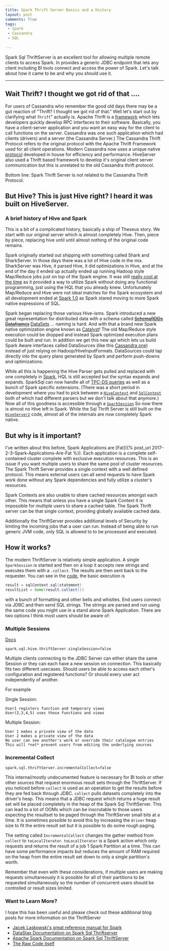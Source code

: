 ```yaml
---
title: Spark Thrift Server Basics and a History
layout: post
comments: True
tags:
 - Spark
 - Cassandra
 - SQL
 
---
```


Spark Sql ThriftServer is an excellent tool for allowing multiple remote clients to access
Spark. In provides a generic JDBC endpoint that lets any client including BI tools connect and
access the power of Spark. Let's talk about how it came to be and why you should use it.

---

## Wait Thrift? I thought we got rid of that ....

For users of Cassandra who remember the good old days there may be a gut reaction of "Thrift? 
I thought we got rid of that." Well let's start out by clarifying what `Thrift`"
actually is. Apache Thrift is a [framework](https://thrift.apache.org/) which lets developers quickly 
develop RPC interfaces to their software. Basically, you have a client-server application and you 
want an easy way for the client to call functions on the server. Cassandra was one such application
which had clients (drivers) and a server (the Cassandra Server.) The Cassandra Thrift Protocol 
refers to the original protocol with the Apache Thrift Framework used for all client operations. Modern
Cassandra now uses a unique native [protocol](https://www.datastax.com/dev/blog/binary-protocol) 
developed in house for efficiency and performance. HiveServer also used a Thrift based framework
to develop it's original client server communication but this is unrelated to the old Cassandra 
 thrift protocol.

Bottom line: Spark Thrift Server is not related to the Cassandra Thrift Protocol.


## But Hive? This is just Hive right? I heard it was built on HiveServer.

### A brief history of Hive and Spark

This is a bit of a complicated history, basically a ship of Theseus story. We start with our original
server which is almost completely Hive. Then, piece by piece, replacing hive until until almost 
nothing of the original code remains. 

Spark originally started out shipping with something called Shark and SharkServer. In those days there was 
a lot of Hive code in the mix. SharkServer was Hive, it parsed Hive, it did optimizations in Hive, 
and at the end of the day it ended up actually ended up running Hadoop style Map/Reduce jobs 
just on top of the Spark engine. It was still [really cool at the time](https://github.com/amplab/shark/wiki/Shark-User-Guide) 
as it provided a way to utilize Spark without doing any functional programming, just using the HQL
that you already knew. Unfortunately Map/Reduce and Hive were not ideal matches for the Spark 
ecosystem and all development ended at [Spark 1.0](https://databricks.com/blog/2014/07/01/shark-spark-sql-hive-on-spark-and-the-future-of-sql-on-spark.html)
 as Spark stared moving to more Spark native expressions of SQL. 

Spark began replacing those various Hive-isms. Spark introduced a new great representation for 
distributed data with a schema called 
[~~SchemaRDDs~~](https://github.com/apache/spark/blob/branch-1.0/sql/core/src/main/scala/org/apache/spark/sql/SchemaRDD.scala) 
[~~Dataframes~~](https://github.com/apache/spark/blob/branch-1.3/sql/core/src/main/scala/org/apache/spark/sql/DataFrame.scala) 
[DataSets](https://github.com/apache/spark/blob/branch-2.0/sql/core/src/main/scala/org/apache/spark/sql/Dataset.scala) ... naming is hard. 
And with that a brand new Spark native optimization engine known as [Catalyst](https://databricks.com/blog/2015/04/13/deep-dive-into-spark-sqls-catalyst-optimizer.html)! 
The old Map/Reduce style execution could be dropped and instead Spark optimized execution plans
could be built and run. In addition we get this new api which lets us build Spark Aware interfaces 
called DataSources (like this [Cassandra one](https://github.com/datastax/spark-cassandra-connector/blob/master/spark-cassandra-connector/src/main/scala/org/apache/spark/sql/cassandra/CassandraSourceRelation.scala)) instead of 
just relying on Hadoop/HiveInputFormats. DataSources could tap directly into the query plans generated
by Spark and perform push-downs and optimizations.

While all this is happening the Hive Parser gets pulled and replaced with one completely in [Spark](https://github.com/apache/spark/tree/v2.1.1/sql/catalyst/src/main/scala/org/apache/spark/sql/catalyst/parser),
HQL is still accepted but the syntax expands and expands. SparkSql can now handle all of [TPC-DS queries](http://spark.apache.org/releases/spark-release-2-0-0.html)
as well as a bunch of Spark specific extensions. (There was a short period in development where you
had to pick between a 
[`HiveContext`](https://github.com/apache/spark/blob/v1.6.3/sql/hive/src/main/scala/org/apache/spark/sql/hive/HiveContext.scala) 
and [`SqlContext`](https://github.com/apache/spark/blob/v1.6.3/sql/core/src/main/scala/org/apache/spark/sql/SQLContext.scala) both of which had different parsers but we don't talk about that anymore.) 
Now all of this goodness is accessible through a [`SparkSession`](https://github.com/apache/spark/blob/v2.1.1/sql/core/src/main/scala/org/apache/spark/sql/SparkSession.scala)
So now there is almost no Hive left in Spark. While the Sql Thrift Server is still built on
the [`HiveServer2`](https://github.com/apache/spark/blob/v2.1.1/sql/hive-thriftserver/src/main/scala/org/apache/spark/sql/hive/thriftserver/HiveThriftServer2.scala) code, 
almost all of the internals are now completely Spark native.

## But why is it important?

I've written about this before, Spark Applications are 
[Fat]({% post_url 2017-2-3-Spark-Applications-Are-Fat %}). Each application is a complete 
self-contained cluster complete with exclusive execution resources. This is an issue if you want
multiple users to share the same pool of cluster resources. The Spark Thrift Server provides a 
single context with a well defined protocol. This means external users can all send requests
to have Spark work done without any Spark dependencies and fully utilize a cluster's resources. 

Spark Contexts are also unable to share cached resources amongst each other. This means that unless
you have a single Spark Context it is impossible for multiple users to share a cached table. The
Spark Thrift server can be that single context, providing globally available cached data.

Additionally the ThriftServer provides additional levels of Security by limiting the incoming jobs 
that a user can run. Instead of being able to run generic JVM code, only SQL is allowed to to be 
processed and executed.

## How it works?

The modern ThriftServer is relatively simple application. A single `SparkSession` is started and 
then on a loop it accepts new strings and executes them with a `.collect`. The results are then 
sent back to the requester. You can see in the [code](https://github.com/apache/spark/blob/v2.1.1/sql/hive-thriftserver/src/main/scala/org/apache/spark/sql/hive/thriftserver/SparkExecuteStatementOperation.scala#L231-L246), 
the basic execution is

```scala
result = sqlContext.sql(statement)
resultList = Some(result.collect())
```

with a bunch of formatting and other bells and whistles. End users connect via JDBC and then send
SQL strings. The strings are parsed and run using the same code you might use in a stand alone
Spark Application. There are two options I think most users should be aware of:


### Multiple Sessions

[Docs](http://spark.apache.org/docs/latest/sql-programming-guide.html#upgrading-from-spark-sql-15-to-16)

```spark.sql.hive.thriftServer.singleSession=false```

Multiple clients connecting to the JDBC Server can either share the same Session or they can each
have a new session on connection. This basically fits two different usecases. Should users be able
to access each other's configuration and registered functions? Or should every user act independently
of another.

For example

Single Session: 
```
User1 registers function and temporary views
User(2,3,4,5) uses those functions and views
```

Multiple Session:
```
User 1 makes a private view of the data
User 2 makes a private view of the data
No user can see another's work or override their catalogue entries
This will *not* prevent users from editing the underlying sources
```


### Incremental Collect

```spark.sql.thriftServer.incrementalCollect=false```

This internal/mostly undocumented feature is necessary for BI tools or other other sources that
request enormous result sets through the ThriftServer. If you noticed before `collect` is used as an
operation to get the results before they are fed back through JDBC. `collect` pulls datasets completely
into the driver's heap. This means that a JDBC request which returns a huge result set will be 
placed completely in the heap of the Spark Sql ThriftServer. This can lead to a lot of OOMs which 
can be inscrutable to those users expecting the resultset to be paged through the ThriftServer 
small bits at a time. It is sometimes possible to avoid this by increasing the `driver` heap size
to fit the entire result set but it is possible to do some rough paging.

The setting called `IncrementalCollect` changes the gather method from `collect` to `toLocalIterator`. 
`toLocalIterator` is a Spark action which only requests and returns the result of a job 1 Spark 
Partition at a time. This can have some performance impacts but reduces the amount 
of RAM required on the heap from the entire result set down to only a single partition's worth.

Remember that even with these considerations, if multiple users are making requests simultaneously
it is possible for all of their partitions to be requested simultaneously so the number of concurrent
users should be controlled or result sizes limited.

### Want to Learn More?

I hope this has been useful and please check out these additional blog posts for more information
on the ThriftServer

* [Jacek Laskowski's great reference manual for Spark](https://jaceklaskowski.gitbooks.io/mastering-apache-spark/content/spark-sql-thrift-server.html)
* [DataStax Documentation on Spark Sql Thriftserver](http://docs.datastax.com/en/dse/5.1/dse-dev/datastax_enterprise/spark/sparkSqlThriftServer.html)
* [Apache Spark Documentation on Spark Sql ThriftServer](https://spark.apache.org/docs/latest/sql-programming-guide.html#distributed-sql-engine)
* [The Raw Code itself](https://github.com/apache/spark/tree/master/sql/hive-thriftserver/src/main/scala/org/apache/spark/sql/hive/thriftserver)